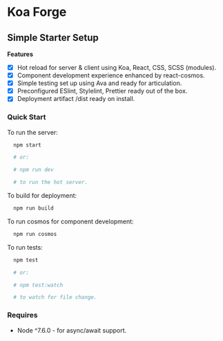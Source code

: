 # Koa Forge

## Simple Starter Setup

**Features**

* [x] Hot reload for server & client using Koa, React, CSS, SCSS (modules).
* [x] Component development experience enhanced by react-cosmos.
* [x] Simple testing set up using Ava and ready for articulation.
* [x] Preconfigured ESlint, Stylelint, Prettier ready out of the box.
* [x] Deployment artifact /dist ready on install.

### Quick Start

To run the server:

```bash
  npm start

  # or:

  # npm run dev

  # to run the hot server.
```

To build for deployment:

```bash
  npm run build
```

To run cosmos for component development:

```bash
  npm run cosmos
```

To run tests:

```bash
  npm test

  # or:

  # npm test:watch

  # to watch for file change.
```

### Requires

* Node ^7.6.0 - for async/await support.
